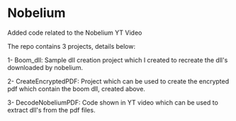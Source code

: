 # Nobelium
Added code related to the Nobelium YT Video

The repo contains 3 projects, details below:

1- Boom_dll: Sample dll creation project which I created to recreate the dll's downloaded by nobelium. 

2- CreateEncryptedPDF: Project which can be used to create the encrypted pdf which contain the boom dll, created above.

3- DecodeNobeliumPDF: Code shown in YT video which can be used to extract dll's from the pdf files.

